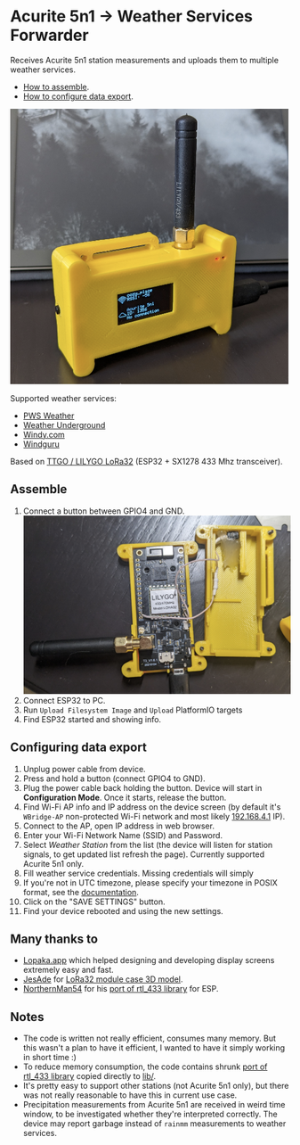 # Acurite 5n1 -> Weather Services Forwarder

Receives Acurite 5n1 station measurements and uploads them to multiple weather services.

* [How to assemble](#assemble).
* [How to configure data export](#configuring-data-export).

<img src="docs/front.png" width="500" alt="front">

Supported weather services:

* [PWS Weather](https://www.pwsweather.com/)
* [Weather Underground](https://www.wunderground.com/)
* [Windy.com](https://stations.windy.com/)
* [Windguru](https://www.windguru.cz/)

Based on [TTGO / LILYGO LoRa32](https://www.lilygo.cc/products/lora3) (ESP32 + SX1278 433 Mhz transceiver).

## Assemble

1. Connect a button between GPIO4 and GND. <img src="docs/disassembled.png" width="500" alt="disassembled">
2. Connect ESP32 to PC.
3. Run  `Upload Filesystem Image` and `Upload` PlatformIO targets
4. Find ESP32 started and showing info.

## Configuring data export

1. Unplug power cable from device.
2. Press and hold a button (connect GPIO4 to GND).
3. Plug the power cable back holding the button. Device will start in **Configuration Mode**. Once it starts, release
   the button.
4. Find Wi-Fi AP info and IP address on the device screen (by default it's `WBridge-AP` non-protected Wi-Fi network and
   most likely [192.168.4.1](http://192.168.4.1/) IP).
5. Connect to the AP, open IP address in web browser.
6. Enter your Wi-Fi Network Name (SSID) and Password.
7. Select *Weather Station* from the list (the device will listen for station signals, to get updated list refresh the
   page). Currently supported Acurite 5n1 only.
8. Fill weather service credentials. Missing credentials will simply
9. If you're not in UTC timezone, please specify your timezone in POSIX format, see
   the [documentation](https://www.gnu.org/software/libc/manual/html_node/TZ-Variable.html).
10. Click on the "SAVE SETTINGS" button.
11. Find your device rebooted and using the new settings.

## Many thanks to

* [Lopaka.app](https://lopaka.app/) which helped designing and developing display screens extremely easy and fast.
* [JesAde](https://www.thingiverse.com/jesade/designs)
  for [LoRa32 module case 3D model](https://www.thingiverse.com/thing:4518757).
* [NorthernMan54](https://github.com/NorthernMan54) for
  his [port of rtl_433 library](https://github.com/NorthernMan54/rtl_433_ESP) for ESP.

## Notes

* The code is written not really efficient, consumes many memory. But this wasn't a plan to have it efficient, I wanted
  to have it simply working in short time :)
* To reduce memory consumption, the code contains
  shrunk [port of rtl_433 library](https://github.com/NorthernMan54/rtl_433_ESP) copied directly to [lib/](lib).
* It's pretty easy to support other stations (not Acurite 5n1 only), but there was not really reasonable to have this in
  current use case.
* Precipitation measurements from Acurite 5n1 are received in weird time window, to be investigated whether they're
  interpreted correctly. The device may report garbage instead of `rainmm` measurements to weather services. 

